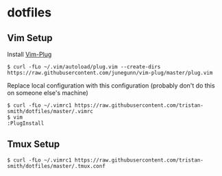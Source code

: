 # dotfiles

## Vim Setup
Install [Vim-Plug](https://github.com/junegunn/vim-plug)
```
$ curl -fLo ~/.vim/autoload/plug.vim --create-dirs https://raw.githubusercontent.com/junegunn/vim-plug/master/plug.vim
```
Replace local configuration with this configuration (probably don't do this on someone else's machine)
```
$ curl -fLo ~/.vimrc1 https://raw.githubusercontent.com/tristan-smith/dotfiles/master/.vimrc
$ vim
:PlugInstall
```

## Tmux Setup
```
$ curl -fLo ~/.vimrc1 https://raw.githubusercontent.com/tristan-smith/dotfiles/master/.tmux.conf
```
